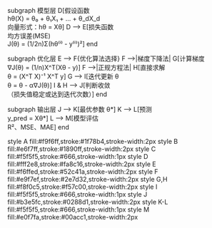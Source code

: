subgraph 模型层
    D[假设函数<br>hθ(X) = θ₀ + θ₁X₁ + ... + θ_dX_d<br>向量形式：hθ = Xθ]
    D --> E[损失函数<br>均方误差(MSE)<br>J(θ) = (1/2n)Σ(hθ⁽ⁱ⁾ - y⁽ⁱ⁾)²]
end

subgraph 优化层
    E --> F{优化算法选择}
    F -->|梯度下降法| G[计算梯度<br>∇J(θ) = (1/n)X^T(Xθ - y)]
    F -->|正规方程法| H[直接求解<br>θ = (X^T X)⁻¹ X^T y]
    G --> I[迭代更新 θ<br>θ = θ - α∇J(θ)]
    I & H --> J[判断收敛<br>（损失值稳定或达到迭代次数）]
end

subgraph 输出层
    J --> K[最优参数 θ*]
    K --> L[预测<br>y_pred = Xθ*]
    L --> M[模型评估<br>R²、MSE、MAE]
end

style A fill:#f9f6ff,stroke:#1f78b4,stroke-width:2px
style B fill:#e6f7ff,stroke:#1890ff,stroke-width:2px
style C fill:#f5f5f5,stroke:#666,stroke-width:1px
style D fill:#fff2e8,stroke:#fa8c16,stroke-width:2px
style E fill:#f6ffed,stroke:#52c41a,stroke-width:2px
style F fill:#e9f7ef,stroke:#2e7d32,stroke-width:2px
style G,H fill:#f8f0c5,stroke:#f57c00,stroke-width:2px
style I fill:#f5f5f5,stroke:#666,stroke-width:1px
style J fill:#b3e5fc,stroke:#0288d1,stroke-width:2px
style K-L fill:#f5f5f5,stroke:#666,stroke-width:1px
style M fill:#e0f7fa,stroke:#00acc1,stroke-width:2px
